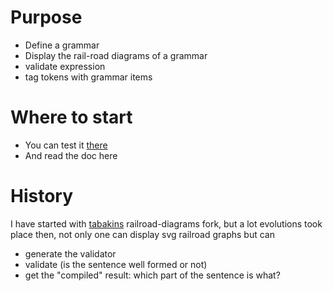 # Purpose

- Define a grammar
- Display the rail-road diagrams of a grammar
- validate expression
- tag tokens with grammar items

# Where to start

- You can test it <a href="https://rawgit.com/gbrault/railroad-diagrams/gh-pages/live/live.html">there</a>
- And read the doc here

# History

I have started with [tabakins](https://github.com/tabatkins/railroad-diagrams) railroad-diagrams fork, but a lot evolutions took place then, not only one can display svg railroad graphs but can 

- generate the validator
- validate (is the sentence well formed or not)
- get the "compiled" result: which part of the sentence is what?
